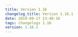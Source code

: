 ```yaml
---
title: Version 1.16
changelog_title: Version 1.16.1
date: 2019-09-17 13:48:16 
tags: changelogs 1.16
version: 1.16.1
---
```

<script src="https://gist.github.com/spinnaker-release/21ff4522a9e46ba5f27c52f67da88dc9.js"/>